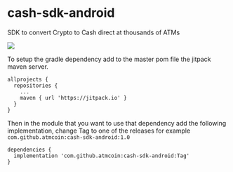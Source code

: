 # cash-sdk-android
SDK to convert Crypto to Cash direct at thousands of ATMs

[![](https://jitpack.io/v/atmcoin/cash-sdk-android.svg)](https://jitpack.io/#atmcoin/cash-sdk-android)

To setup the gradle dependency add to the master pom file the jitpack maven server.

```
allprojects {
  repositories {
    ...
    maven { url 'https://jitpack.io' }
  }
}
```

Then in the module that you want to use that dependency add the following implementation, change Tag to one of the releases for example
`com.github.atmcoin:cash-sdk-android:1.0`

```
dependencies {
  implementation 'com.github.atmcoin:cash-sdk-android:Tag'
}
```

